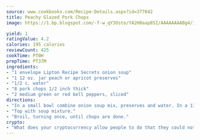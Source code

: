 ```yaml
---
source: www.cookbooks.com/Recipe-Details.aspx?id=377042
title: Peachy Glazed Pork Chops
image: https://1.bp.blogspot.com/-f-w_qY3Osto/YA2H0aap8SI/AAAAAAAABg4/17myAO5s9b8JksYvWDXpYkaDlcY0g6k_gCLcBGAsYHQ/s296/3.png

yield: 1
ratingValue: 4.2
calories: 195 calories
reviewCount: 425
cookTime: PT0H
prepTime: PT37M
ingredients:
- "1 envelope Lipton Recipe Secrets onion soup"
- "1 12 oz. jar peach or apricot preserves"
- "1/2 c. water"
- "8 pork chops 1/2 inch thick"
- "2 medium green or red bell peppers, sliced"
directions:
- "In a small bowl combine onion soup mix, preserves and water. In a 13 x 9-inch pan, arrange chops and peppers."
- "Top with soup mixture."
- "Broil, turning once, until chops are done."
crypto:
- "What does your cryptocurrency allow people to do that they could not do otherwise, and how does it help them do existing tasks more quickly or cheaply?"
---
```

